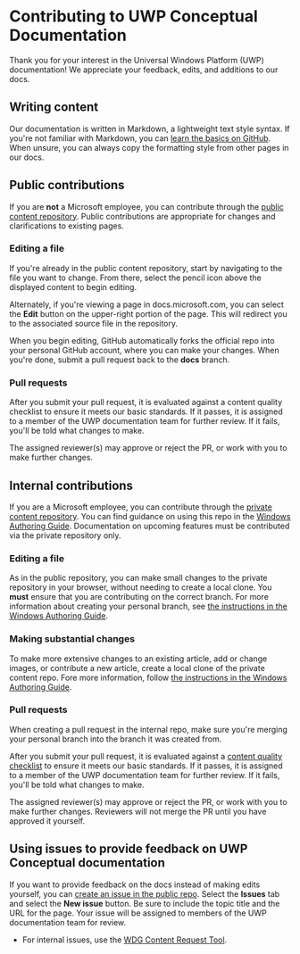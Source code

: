 # Contributing to UWP Conceptual Documentation

Thank you for your interest in the Universal Windows Platform (UWP) documentation! We appreciate your feedback, edits, and additions to our docs.

## Writing content

Our documentation is written in Markdown, a lightweight text style syntax. If you're not familiar with Markdown, you can [learn the basics on GitHub](https://guides.github.com/features/mastering-markdown/). When unsure, you can always copy the formatting style from other pages in our docs.

## Public contributions

If you are **not** a Microsoft employee, you can contribute through the [public content repository](https://github.com/MicrosoftDocs/windows-uwp). Public contributions are appropriate for changes and clarifications to existing pages.

### Editing a file

If you're already in the public content repository, start by navigating to the file you want to change. From there, select the pencil icon above the displayed content to begin editing.

Alternately, if you're viewing a page in docs.microsoft.com, you can select the **Edit** button on the upper-right portion of the page. This will redirect you to the associated source file in the repository.

When you begin editing, GitHub automatically forks the official repo into your personal GitHub account, where you can make your changes. When you're done, submit a pull request back to the **docs** branch.

### Pull requests

After you submit your pull request, it is evaluated against a content quality checklist to ensure it meets our basic standards. If it passes, it is assigned to a member of the UWP documentation team for further review. If it fails, you'll be told what changes to make.

The assigned reviewer(s) may approve or reject the PR, or work with you to make further changes.

## Internal contributions

If you are a Microsoft employee, you can contribute through the [private content repository](https://github.com/microsoftdocs/windows-uwp-pr). You can find guidance on using this repo in the [Windows Authoring Guide](https://review.docs.microsoft.com/windows-authoring-guide/uwp/?branch=master). Documentation on upcoming features must be contributed via the private repository only.

### Editing a file

As in the public repository, you can make small changes to the private repository in your browser, without needing to create a local clone. You **must** ensure that you are contributing on the correct branch. For more information about creating your personal branch, see [the instructions in the Windows Authoring Guide](https://review.docs.microsoft.com/windows-authoring-guide/uwp/conceptual/branches?branch=master).

### Making substantial changes

To make more extensive changes to an existing article, add or change images, or contribute a new article, create a local clone of the private content repo. Fore more information, follow [the instructions in the Windows Authoring Guide](https://review.docs.microsoft.com/windows-authoring-guide/uwp/conceptual/).

### Pull requests

When creating a pull request in the internal repo, make sure you're merging your personal branch into the branch it was created from.

After you submit your pull request, it is evaluated against a [content quality checklist](https://review.docs.microsoft.com/windows-authoring-guide/managing-contributions/editorial-checklist?branch=master) to ensure it meets our basic standards. If it passes, it is assigned to a member of the UWP documentation team for further review. If it fails, you'll be told what changes to make.

The assigned reviewer(s) may approve or reject the PR, or work with you to make further changes. Reviewers will not merge the PR until you have approved it yourself.

## Using issues to provide feedback on UWP Conceptual documentation

If you want to provide feedback on the docs instead of making edits yourself, you can [create an issue in the public repo](https://github.com/MicrosoftDocs/windows-uwp/issues). Select the **Issues** tab and select the **New issue** button. Be sure to include the topic title and the URL for the page. Your issue will be assigned to members of the UWP documentation team for review.

* For internal issues, use the [WDG Content Request Tool](https://aka.ms/pubrequest).
